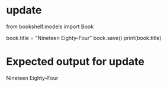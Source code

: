 # update  

from bookshelf.models import Book

book.title = "Nineteen Eighty-Four"
book.save()
print(book.title)

# Expected output for update
Nineteen Eighty-Four